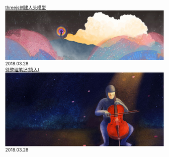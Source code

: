 <div class="card">
    <a href="docs/web/3d/20180326.md" style="display:block">
        threejs创建人头模型
        <img src="./../img/bg/1.jpeg" class="card-img" alt="threejs创建人头模型" />
        <a class="card-time">2018.03.28</a>
    </a>
</div>

<div class="card">
    <a href="docs/computer.md" style="display:block">
        待整理笔记(慎入)
        <img src="./../img/bg/2.jpeg" class="card-img" alt="待整理笔记" />
        <a class="card-time">2018.03.28</a>
    </a>
</div>
